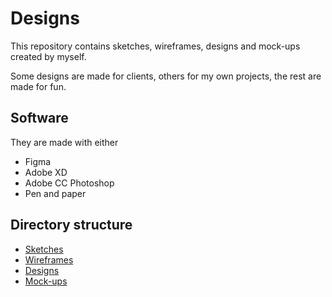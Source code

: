 # Designs

This repository contains sketches, wireframes, designs and mock-ups created by myself.

Some designs are made for clients, others for my own projects, the rest are made for fun.

## Software

They are made with either

- Figma
- Adobe XD
- Adobe CC Photoshop
- Pen and paper

## Directory structure

- [Sketches](Sketches)
- [Wireframes](Wireframes)
- [Designs](Designs)
- [Mock-ups](Mock-ups)
